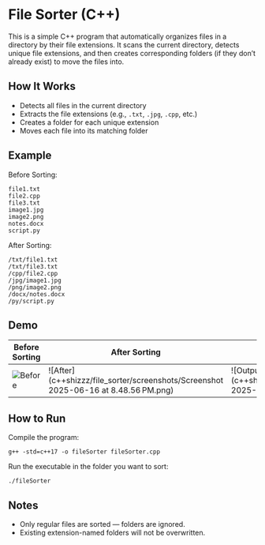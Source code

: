 # File Sorter (C++)

This is a simple C++ program that automatically organizes files in a directory by their file extensions. It scans the current directory, detects unique file extensions, and then creates corresponding folders (if they don’t already exist) to move the files into.

## How It Works

- Detects all files in the current directory
- Extracts the file extensions (e.g., `.txt`, `.jpg`, `.cpp`, etc.)
- Creates a folder for each unique extension
- Moves each file into its matching folder

## Example

Before Sorting:
```
file1.txt
file2.cpp
file3.txt
image1.jpg
image2.png
notes.docx
script.py
```

After Sorting:
```
/txt/file1.txt
/txt/file3.txt
/cpp/file2.cpp
/jpg/image1.jpg
/png/image2.png
/docx/notes.docx
/py/script.py
```

## Demo

| Before Sorting | After Sorting | Terminal Output |
|----------------|----------------|------------------|
| ![Before](https://github.com/MantavyaS/file-sorter/blob/main/screenshots/Screenshot%202025-06-16%20at%208.50.11%E2%80%AFPM.png) | ![After](c++shizzz/file_sorter/screenshots/Screenshot 2025-06-16 at 8.48.56 PM.png) | ![Output](c++shizzz/file_sorter/screenshots/Screenshot 2025-06-16 at 8.48.28 PM.png) |

## How to Run

Compile the program:
```
g++ -std=c++17 -o fileSorter fileSorter.cpp
```

Run the executable in the folder you want to sort:
```
./fileSorter
```

## Notes

- Only regular files are sorted — folders are ignored.
- Existing extension-named folders will not be overwritten.